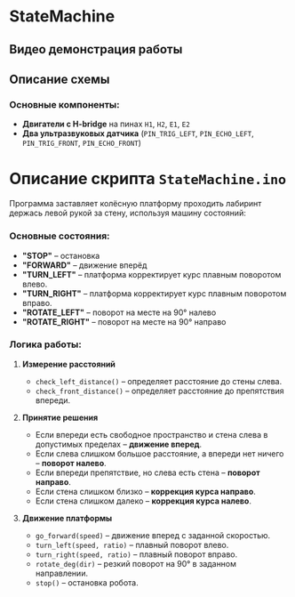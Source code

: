 # StateMachine

## Видео демонстрация работы


## Описание схемы
### Основные компоненты:
- **Двигатели с H-bridge** на пинах `H1`, `H2`, `E1`, `E2`
- **Два ультразвуковых датчика** (`PIN_TRIG_LEFT`, `PIN_ECHO_LEFT`, `PIN_TRIG_FRONT`, `PIN_ECHO_FRONT`)

# Описание скрипта `StateMachine.ino`

Программа заставляет колёсную платформу проходить лабиринт держась левой рукой за стену, используя машину состояний:

### Основные состояния:
- **"STOP"** – остановка
- **"FORWARD"** – движение вперёд
- **"TURN_LEFT"** – платформа корректирует курс плавным поворотом влево.
- **"TURN_RIGHT"** – платформа корректирует курс плавным поворотом вправо.
- **"ROTATE_LEFT"** – поворот на месте на 90° налево
- **"ROTATE_RIGHT"** – поворот на месте на 90° направо

### Логика работы:
1. **Измерение расстояний**  
   - `check_left_distance()` – определяет расстояние до стены слева.  
   - `check_front_distance()` – определяет расстояние до препятствия впереди.  

2. **Принятие решения**  
   - Если впереди есть свободное пространство и стена слева в допустимых пределах – **движение вперед**.  
   - Если слева слишком большое расстояние, а впереди нет ничего – **поворот налево**.  
   - Если впереди препятствие, но слева есть стена – **поворот направо**.  
   - Если стена слишком близко – **коррекция курса направо**.  
   - Если стена слишком далеко – **коррекция курса налево**.  

3. **Движение платформы**  
   - `go_forward(speed)` – движение вперед с заданной скоростью.  
   - `turn_left(speed, ratio)` – плавный поворот влево.  
   - `turn_right(speed, ratio)` – плавный поворот вправо.  
   - `rotate_deg(dir)` – резкий поворот на 90° в заданном направлении.  
   - `stop()` – остановка робота.  
